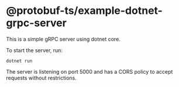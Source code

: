 @protobuf-ts/example-dotnet-grpc-server
=======================================

This is a simple gRPC server using dotnet core. 

To start the server, run:

```shell script
dotnet run
```

The server is listening on port 5000 and has a CORS policy to accept requests 
without restrictions.
